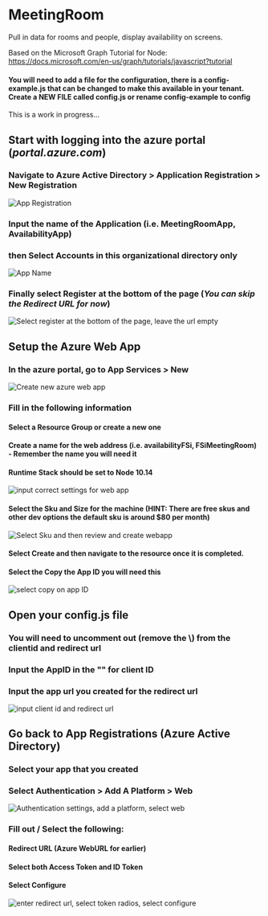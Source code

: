 # MeetingRoom

Pull in data for rooms and people, display availability on screens.

Based on the Microsoft Graph Tutorial for Node:
https://docs.microsoft.com/en-us/graph/tutorials/javascript?tutorial

#### You will need to add a file for the configuration, there is a config-example.js that can be changed to make this available in your tenant. Create a NEW FILE called config.js or rename config-example to config

This is a work in progress...

## Start with logging into the azure portal (*portal.azure.com*)

### Navigate to Azure **Active Directory > Application Registration > New Registration**


![App Registration](https://github.com/FSi-Strategies/Availability-App/blob/master/images/App%20Registrations.png?raw=true)

### Input the __name of the Application__ (i.e. MeetingRoomApp, AvailabilityApp)


### then Select  **Accounts in this organizational directory only**


![App Name](https://github.com/FSi-Strategies/Availability-App/blob/master/images/Setttings1.png?raw=true)

### Finally select **Register** at the bottom of the page (_**You can skip the Redirect URL for now**_)


![Select register at the bottom of the page, leave the url empty](https://github.com/FSi-Strategies/Availability-App/blob/master/images/Register.PNG?raw=true)


## Setup the Azure Web App

### In the azure portal, go to App Services > New
![Create new azure web app](https://github.com/FSi-Strategies/Availability-App/blob/master/images/AppCreation1.png?raw=true)

### Fill in the following information 
#### Select a Resource Group or create a new one
#### Create a name for the web address (i.e. availabilityFSi, FSiMeetingRoom) - Remember the name you will need it
#### Runtime Stack should be set to Node 10.14

![input correct settings for web app](https://github.com/FSi-Strategies/Availability-App/blob/master/images/AppCreation2.png?raw=true)


#### Select the Sku and Size for the machine (HINT: There are free skus and other dev options the default sku is around $80 per month)
![Select Sku and then review and create webapp](https://github.com/FSi-Strategies/Availability-App/blob/master/images/AppCreation3.PNG?raw=true)

#### Select Create and then navigate to the resource once it is completed.

#### Select the Copy the App ID you will need this
![select copy on app ID](https://github.com/FSi-Strategies/Availability-App/blob/master/images/ApplicationID.png?raw=true)



## Open your config.js file
### You will need to uncomment out (remove the \\) from the clientid and redirect url
### Input the AppID in the "" for client ID
### Input the app url you created for the redirect url 
![input client id and redirect url](https://github.com/FSi-Strategies/Availability-App/blob/master/images/config.png?raw=true)


## Go back to App Registrations (Azure Active Directory) 
### Select your app that you created
### Select Authentication > Add A Platform > Web
![Authentication settings, add a platform, select web](https://github.com/FSi-Strategies/Availability-App/blob/master/images/AddRedirect.PNG?raw=true)

### Fill out / Select the following:
#### Redirect URL (Azure WebURL for earlier)
#### Select both Access Token and ID Token
#### Select Configure
![enter redirect url, select token radios, select configure](https://github.com/FSi-Strategies/Availability-App/blob/master/images/Redirect.PNG?raw=true)

